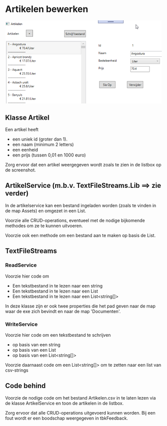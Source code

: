 # Artikelen bewerken

![screenshot](Recepten.Wpf/Assets/screenshot.png)

## Klasse Artikel
Een artikel heeft 
- een uniek id (groter dan 1). 
- een naam (minimum 2 letters)
- een eenheid
- een prijs (tussen 0,01 en 1000 euro)

Zorg ervoor dat een artikel weergegeven wordt zoals te zien in de listbox op de screenshot.

## ArtikelService (m.b.v. TextFileStreams.Lib ==> zie verder)
In de artikelservice kan een bestand ingeladen worden (zoals te vinden in de map Assets) en omgezet in een List<Artikel>.

Voorzie alle CRUD-operations, eventueel met de nodige bijkomende methodes om ze te kunnen uitvoeren.

Voorzie ook een methode om een bestand aan te maken op basis de List<Artikel>. 

## TextFileStreams
### ReadService
Voorzie hier code om
- Een tekstbestand in te lezen naar een string
- Een tekstbestand in te lezen naar een List<string>
- Een tekstbestand in te lezen naar een List<string[]>

In deze klasse zijn er ook twee properties die het pad geven naar de map waar de exe zich bevindt en naar de map 'Documenten'.

### WriteService
Voorzie hier code om een tekstbestand te schrijven
- op basis van een string
- op basis van een List<string>
- op basis van een List<string[]>

Voorzie daarnaast code om een List<string[]> om te zetten naar een list van csv-strings
## Code behind
Voorzie de nodige code om het bestand Artikelen.csv in te laten lezen via de klasse ArtikelService en toon de artikelen in de listbox.

Zorg ervoor dat alle CRUD-operations uitgevoerd kunnen worden. Bij een fout wordt er een boodschap weergegeven in tbkFeedback.


